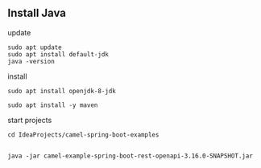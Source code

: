 ## Install Java

update

    sudo apt update
    sudo apt install default-jdk
    java -version

install

    sudo apt install openjdk-8-jdk

    sudo apt install -y maven

start projects 

    cd IdeaProjects/camel-spring-boot-examples


    java -jar camel-example-spring-boot-rest-openapi-3.16.0-SNAPSHOT.jar

